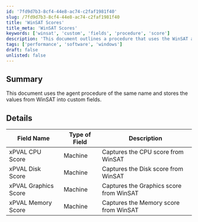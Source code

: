 ```yaml
---
id: '7fd9d7b3-8cf4-44e8-ac74-c2faf1981f40'
slug: /7fd9d7b3-8cf4-44e8-ac74-c2faf1981f40
title: 'WinSAT Scores'
title_meta: 'WinSAT Scores'
keywords: ['winsat', 'custom', 'fields', 'procedure', 'score']
description: 'This document outlines a procedure that uses the WinSAT agent to capture and store various performance scores into custom fields. The scores include CPU, Disk, Graphics, and Memory, providing valuable insights into machine performance.'
tags: ['performance', 'software', 'windows']
draft: false
unlisted: false
---
```


## Summary

This document uses the agent procedure of the same name and stores the values from WinSAT into custom fields.

## Details

| Field Name              | Type of Field | Description                             |
|-------------------------|----------------|-----------------------------------------|
| xPVAL CPU Score         | Machine        | Captures the CPU score from WinSAT      |
| xPVAL Disk Score        | Machine        | Captures the Disk score from WinSAT     |
| xPVAL Graphics Score     | Machine        | Captures the Graphics score from WinSAT  |
| xPVAL Memory Score      | Machine        | Captures the Memory score from WinSAT    |
